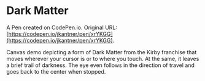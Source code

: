 # Dark Matter

A Pen created on CodePen.io. Original URL: [https://codepen.io/jkantner/pen/xrYKGG](https://codepen.io/jkantner/pen/xrYKGG).

Canvas demo depicting a form of Dark Matter from the Kirby franchise that moves wherever your cursor is or to where you touch. At the same, it leaves a brief trail of darkness. The eye even follows in the direction of travel and goes back to the center when stopped.